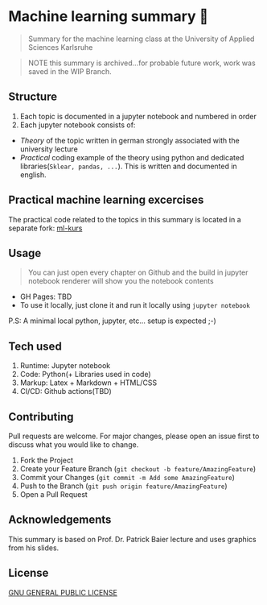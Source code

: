 # Machine learning summary 🤖

> Summary for the machine learning class at the University of Applied Sciences Karlsruhe

> NOTE this summary is archived...for probable future work, work was saved in the WIP Branch.

## Structure

1. Each topic is documented in a jupyter notebook and numbered in order
2. Each jupyter notebook consists of:

* *Theory* of the topic written in german strongly associated with the university lecture
* *Practical* coding example of the theory using python and dedicated libraries(`Sklear, pandas, ...`). This is written and documented in english.

## Practical machine learning excercises

The practical code related to the topics in this summary is located in a separate fork: [ml-kurs](https://github.com/daniel-vera-g/ml-kurs/)


## Usage

> You can just open every chapter on Github and the build in jupyter notebook renderer will show you the notebook contents

* GH Pages: TBD
* To use it locally, just clone it and run it locally using `jupyter notebook`

P.S: A minimal local python, jupyter, etc... setup is expected ;-) 

## Tech used

1. Runtime: Jupyter notebook
2. Code: Python(+ Libraries used in code)
3. Markup: Latex + Markdown + HTML/CSS
4. CI/CD: Github actions(TBD)

## Contributing

Pull requests are welcome. For major changes, please open an issue first to discuss what you would like to change.

1. Fork the Project
2. Create your Feature Branch (`git checkout -b feature/AmazingFeature`)
3. Commit your Changes (`git commit -m Add some AmazingFeature`)
4. Push to the Branch (`git push origin feature/AmazingFeature`)
5. Open a Pull Request

## Acknowledgements

This summary is based on Prof. Dr. Patrick Baier lecture and uses graphics from his slides.

## License

[GNU GENERAL PUBLIC LICENSE](https://choosealicense.com/licenses/agpl-3.0/)

